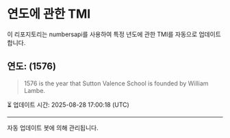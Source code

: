 
# 연도에 관한 TMI

이 리포지토리는 numbersapi를 사용하여 특정 년도에 관한 TMI를 자동으로 업데이트합니다.

## 연도: (1576)
> 1576 is the year that Sutton Valence School is founded by William Lambe.

⏳ 업데이트 시간: 2025-08-28 17:00:18 (UTC)

---
자동 업데이트 봇에 의해 관리됩니다.
